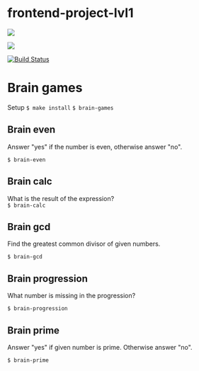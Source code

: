 # frontend-project-lvl1
<a href="https://codeclimate.com/github/Shelga/frontend-project-lvl1/maintainability"><img src="https://api.codeclimate.com/v1/badges/60d357b2652d8cc3040b/maintainability" /></a>

<a href="https://codeclimate.com/github/Shelga/frontend-project-lvl1/test_coverage"><img src="https://api.codeclimate.com/v1/badges/60d357b2652d8cc3040b/test_coverage" /></a>

[![Build Status](https://travis-ci.org/Shelga/frontend-project-lvl1.svg?branch=master)](https://travis-ci.org/Shelga/frontend-project-lvl1)

# Brain games



Setup
``` $ make install ```
``` $ brain-games ```


## Brain even
Answer "yes" if the number is even, otherwise answer "no".

``` $ brain-even ```


## Brain calc
What is the result of the expression?  
``` $ brain-calc ```


## Brain gcd
Find the greatest common divisor of given numbers.

``` $ brain-gcd ```


## Brain progression
What number is missing in the progression?

``` $ brain-progression ```


## Brain prime
Answer "yes" if given number is prime. Otherwise answer "no".

``` $ brain-prime ```

